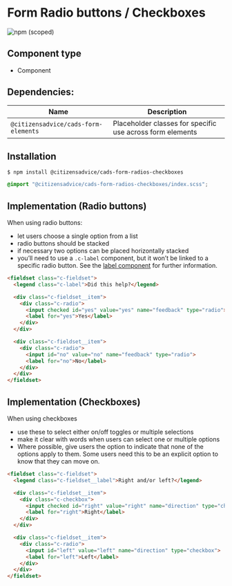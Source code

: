 # Form Radio buttons / Checkboxes

![npm (scoped)](https://img.shields.io/npm/v/@citizensadvice/cads-form-labels.svg)


## Component type

- Component

## Dependencies:

| Name                                 | Description                                              |
| ------------------------------------ | -------------------------------------------------------- |
| `@citizensadvice/cads-form-elements` | Placeholder classes for specific use across form elements |

## Installation

```
$ npm install @citizensadvice/cads-form-radios-checkboxes
```

```scss
@import "@citizensadvice/cads-form-radios-checkboxes/index.scss";
```

## Implementation (Radio buttons)

When using radio buttons:

- let users choose a single option from a list
- radio buttons should be stacked
- if necessary two options can be placed horizontally stacked
- you’ll need to use a `.c-label` component, but it won’t be linked to a specific radio button. See the [label component]() for further information.

<!-- prettier-ignore-start -->
```html
<fieldset class="c-fieldset">
  <legend class="c-label">Did this help?</legend>

  <div class="c-fieldset__item">
    <div class="c-radio">
      <input checked id="yes" value="yes" name="feedback" type="radio">
      <label for="yes">Yes</label>
    </div>
  </div>

  <div class="c-fieldset__item">
    <div class="c-radio">
      <input id="no" value="no" name="feedback" type="radio">
      <label for="no">No</label>
    </div>
  </div>
</fieldset>
```
<!-- prettier-ignore-end -->

## Implementation (Checkboxes)

When using checkboxes

- use these to select either on/off toggles or multiple selections
- make it clear with words when users can select one or multiple options
- Where possible, give users the option to indicate that none of the options apply to them. Some users need this to be an explicit option to know that they can move on.

<!-- prettier-ignore-start -->
```html
<fieldset class="c-fieldset">
  <legend class="c-fieldset__label">Right and/or left?</legend>

  <div class="c-fieldset__item">
    <div class="c-checkbox">
      <input checked id="right" value="right" name="direction" type="checkbox">
      <label for="right">Right</label>
    </div>
  </div>

  <div class="c-fieldset__item">
    <div class="c-radio">
      <input id="left" value="left" name="direction" type="checkbox">
      <label for="left">Left</label>
    </div>
  </div>
</fieldset>
```
<!-- prettier-ignore-end -->
